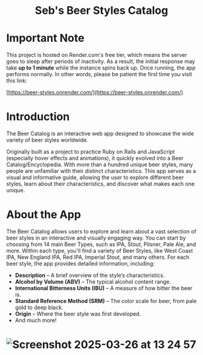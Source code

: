 <h1 align="center">
  Seb's Beer Styles Catalog
</h1>

# Important Note
This project is hosted on Render.com's free tier, which means the server goes to sleep after periods of inactivity. As a result, the initial response may take **up to 1 minute** while the instance spins back up. Once running, the app performs normally. In other words, please be patient the first time you visit this link:

[https://beer-styles.onrender.com/](https://beer-styles.onrender.com/)

# Introduction
The Beer Catalog is an interactive web app designed to showcase the wide variety of beer styles worldwide.

Originally built as a project to practice Ruby on Rails and JavaScript (especially hover effects and animations), it quickly evolved into a Beer Catalog/Encyclopedia.
With more than a hundred unique beer styles, many people are unfamiliar with their distinct characteristics. This app serves as a visual and informative guide, allowing the user to explore different beer styles, learn about their characteristics, and discover what makes each one unique.

# About the App
The Beer Catalog allows users to explore and learn about a vast selection of beer styles in an interactive and visually engaging way.
You can start by choosing from 14 main Beer Types, such as IPA, Stout, Pilsner, Pale Ale, and more. Within each type, you'll find a variety of Beer Styles, like West Coast IPA, New England IPA, Red IPA, Imperial Stout, and many others.
For each beer style, the app provides detailed information, including:

 - **Description** – A brief overview of the style’s characteristics.
 - **Alcohol by Volume (ABV)** – The typical alcohol content range.
 - **International Bitterness Units (IBU)** – A measure of how bitter the beer is.
 - **Standard Reference Method (SRM)** – The color scale for beer, from pale gold to deep black.
 - **Origin** – Where the beer style was first developed.
 - And much more!




# ![Screenshot 2025-03-26 at 13 24 57](https://github.com/user-attachments/assets/2c51ef51-24e8-4b9b-b100-20e5d7dc5e3c)
